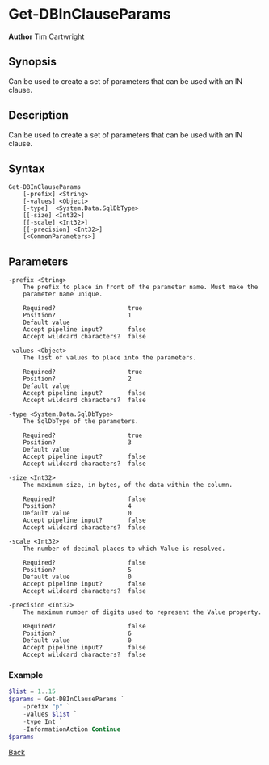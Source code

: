 # Get-DBInClauseParams
**Author** Tim Cartwright

## Synopsis
Can be used to create a set of parameters that can be used with an IN clause.

## Description
Can be used to create a set of parameters that can be used with an IN clause.

## Syntax
    Get-DBInClauseParams 
        [-prefix] <String> 
        [-values] <Object> 
        [-type]  <System.Data.SqlDbType>
        [[-size] <Int32>] 
        [[-scale] <Int32>] 
        [[-precision] <Int32>] 
        [<CommonParameters>]

## Parameters
    -prefix <String>
        The prefix to place in front of the parameter name. Must make the 
        parameter name unique.

        Required?                    true
        Position?                    1
        Default value                
        Accept pipeline input?       false
        Accept wildcard characters?  false

    -values <Object>
        The list of values to place into the parameters.

        Required?                    true
        Position?                    2
        Default value                
        Accept pipeline input?       false
        Accept wildcard characters?  false

    -type <System.Data.SqlDbType>
        The SqlDbType of the parameters.

        Required?                    true
        Position?                    3
        Default value                
        Accept pipeline input?       false
        Accept wildcard characters?  false

    -size <Int32>
        The maximum size, in bytes, of the data within the column.

        Required?                    false
        Position?                    4
        Default value                0
        Accept pipeline input?       false
        Accept wildcard characters?  false

    -scale <Int32>
        The number of decimal places to which Value is resolved.

        Required?                    false
        Position?                    5
        Default value                0
        Accept pipeline input?       false
        Accept wildcard characters?  false

    -precision <Int32>
        The maximum number of digits used to represent the Value property.

        Required?                    false
        Position?                    6
        Default value                0
        Accept pipeline input?       false
        Accept wildcard characters?  false

### Example

```powershell
$list = 1..15
$params = Get-DBInClauseParams `
    -prefix "p" `
    -values $list `
    -type Int `
    -InformationAction Continue
$params
```

[Back](/README.md)